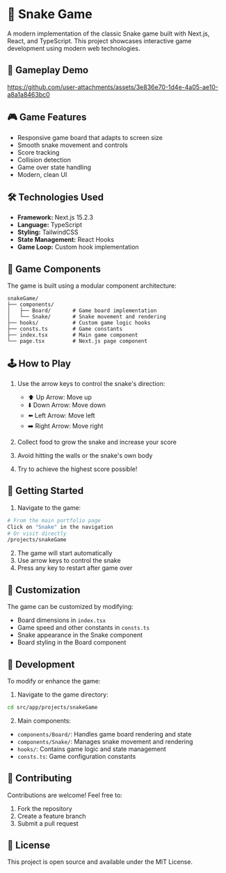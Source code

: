 # 🐍 Snake Game

A modern implementation of the classic Snake game built with Next.js, React, and TypeScript. This project showcases interactive game development using modern web technologies.

## 🎥 Gameplay Demo



https://github.com/user-attachments/assets/3e836e70-1d4e-4a05-ae10-a8a1a8463bc0



## 🎮 Game Features

- Responsive game board that adapts to screen size
- Smooth snake movement and controls
- Score tracking
- Collision detection
- Game over state handling
- Modern, clean UI

## 🛠️ Technologies Used

- **Framework:** Next.js 15.2.3
- **Language:** TypeScript
- **Styling:** TailwindCSS
- **State Management:** React Hooks
- **Game Loop:** Custom hook implementation

## 🎯 Game Components

The game is built using a modular component architecture:

```
snakeGame/
├── components/
│   ├── Board/       # Game board implementation
│   └── Snake/       # Snake movement and rendering
├── hooks/           # Custom game logic hooks
├── consts.ts        # Game constants
├── index.tsx        # Main game component
└── page.tsx         # Next.js page component
```

## 🕹️ How to Play

1. Use the arrow keys to control the snake's direction:
   - ⬆️ Up Arrow: Move up
   - ⬇️ Down Arrow: Move down
   - ⬅️ Left Arrow: Move left
   - ➡️ Right Arrow: Move right

2. Collect food to grow the snake and increase your score
3. Avoid hitting the walls or the snake's own body
4. Try to achieve the highest score possible!

## 🚀 Getting Started

1. Navigate to the game:
```bash
# From the main portfolio page
Click on "Snake" in the navigation
# Or visit directly
/projects/snakeGame
```

2. The game will start automatically
3. Use arrow keys to control the snake
4. Press any key to restart after game over

## 🎨 Customization

The game can be customized by modifying:
- Board dimensions in `index.tsx`
- Game speed and other constants in `consts.ts`
- Snake appearance in the Snake component
- Board styling in the Board component

## 🔧 Development

To modify or enhance the game:

1. Navigate to the game directory:
```bash
cd src/app/projects/snakeGame
```

2. Main components:
- `components/Board/`: Handles game board rendering and state
- `components/Snake/`: Manages snake movement and rendering
- `hooks/`: Contains game logic and state management
- `consts.ts`: Game configuration constants

## 🤝 Contributing

Contributions are welcome! Feel free to:
1. Fork the repository
2. Create a feature branch
3. Submit a pull request

## 📝 License

This project is open source and available under the MIT License.
